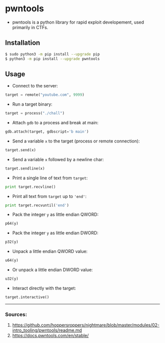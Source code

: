 # pwntools

- pwntools is a python library for rapid exploit developement, used primarily in CTFs.

## Installation

```sh
$ sudo python3 -m pip install --upgrade pip
$ python3 -m pip install --upgrade pwntools
```

## Usage

- Connect to the server:

```py
target = remote("youtube.com", 9999)
```

- Run a target binary:

```py
target = process("./chall")
```

- Attach `gdb` to a process and break at main:

```py
gdb.attach(target, gdbscript='b main')
```

- Send a variable `x` to the target (process or remote connection):

```py
target.send(x)
```

- Send a variable `x` followed by a newline char:

```py
target.sendline(x)
```

- Print a single line of text from `target`:

```py
print target.recvline()
```

- Print all text from `target` up to `'end'`:

```py
print target.recvuntil('end')
```

- Pack the integer `y` as little endian QWORD:

```py
p64(y)
```

- Pack the integer `y` as little endian DWORD:

```py
p32(y)
```

- Unpack a little endian QWORD value:

```py
u64(y)
```

- Or unpack a little endian DWORD value:

```py
u32(y)
```

- Interact directly with the target:

```py
target.interactive()
```

---

### Sources:

1. https://github.com/hoppersroppers/nightmare/blob/master/modules/02-intro_tooling/pwntools/readme.md
2. https://docs.pwntools.com/en/stable/
